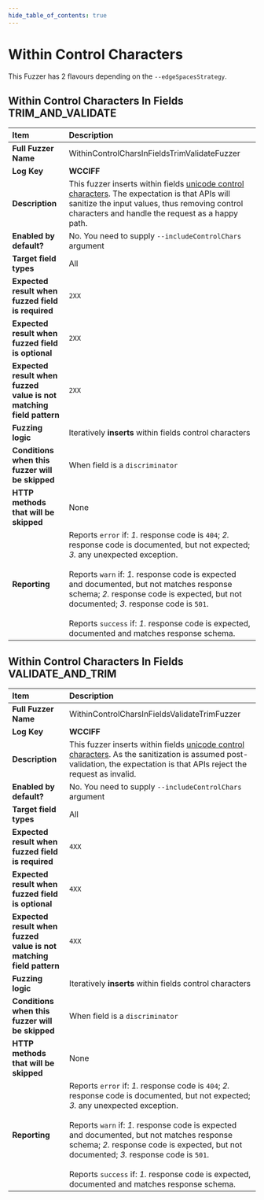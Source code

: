 ```yaml
--- 
hide_table_of_contents: true
---
```


# Within Control Characters

This Fuzzer has 2 flavours depending on the `--edgeSpacesStrategy`.

## Within Control Characters In Fields TRIM_AND_VALIDATE
| Item                                                                | Description                                                                                                                                                                                                                                                                                                                                                                                                                                 |
|:--------------------------------------------------------------------|:--------------------------------------------------------------------------------------------------------------------------------------------------------------------------------------------------------------------------------------------------------------------------------------------------------------------------------------------------------------------------------------------------------------------------------------------|
| **Full Fuzzer Name**                                                | WithinControlCharsInFieldsTrimValidateFuzzer                                                                                                                                                                                                                                                                                                                                                                                                |
| **Log Key**                                                         | **WCCIFF**                                                                                                                                                                                                                                                                                                                                                                                                                                  |
| **Description**                                                     | This fuzzer inserts within fields [unicode control characters](https://en.wikipedia.org/wiki/Control_character). The expectation is that APIs will sanitize the input values, thus removing control characters and handle the request as a happy path.                                                                                                                                                                                      |
| **Enabled by default?**                                             | No. You need to supply `--includeControlChars` argument                                                                                                                                                                                                                                                                                                                                                                                     |
| **Target field types**                                              | All                                                                                                                                                                                                                                                                                                                                                                                                                                         |
| **Expected result when fuzzed field is required**                   | `2XX`                                                                                                                                                                                                                                                                                                                                                                                                                                       |
| **Expected result when fuzzed field is optional**                   | `2XX`                                                                                                                                                                                                                                                                                                                                                                                                                                       |
| **Expected result when fuzzed value is not matching field pattern** | `2XX`                                                                                                                                                                                                                                                                                                                                                                                                                                       |
| **Fuzzing logic**                                                   | Iteratively **inserts** within fields control characters                                                                                                                                                                                                                                                                                                                                                                                    |
| **Conditions when this fuzzer will be skipped**                     | When field is a `discriminator`                                                                                                                                                                                                                                                                                                                                                                                                             |
| **HTTP methods that will be skipped**                               | None                                                                                                                                                                                                                                                                                                                                                                                                                                        |
| **Reporting**                                                       | Reports `error` if: *1.* response code is `404`; *2.* response code is documented, but not expected; *3.* any unexpected exception. <br/><br/> Reports `warn` if: *1.* response code is expected and documented, but not matches response schema; *2.* response code is expected, but not documented; *3.* response code is `501`. <br/><br/> Reports `success` if: *1.* response code is expected, documented and matches response schema. | 

## Within Control Characters In Fields VALIDATE_AND_TRIM
| Item                                                                | Description                                                                                                                                                                                                                                                                                                                                                                                                                                 |
|:--------------------------------------------------------------------|:--------------------------------------------------------------------------------------------------------------------------------------------------------------------------------------------------------------------------------------------------------------------------------------------------------------------------------------------------------------------------------------------------------------------------------------------|
| **Full Fuzzer Name**                                                | WithinControlCharsInFieldsValidateTrimFuzzer                                                                                                                                                                                                                                                                                                                                                                                                |
| **Log Key**                                                         | **WCCIFF**                                                                                                                                                                                                                                                                                                                                                                                                                                  |
| **Description**                                                     | This fuzzer inserts within fields [unicode control characters](https://en.wikipedia.org/wiki/Control_character). As the sanitization is assumed post-validation, the expectation is that APIs reject the request as invalid.                                                                                                                                                                                                                |
| **Enabled by default?**                                             | No. You need to supply `--includeControlChars` argument                                                                                                                                                                                                                                                                                                                                                                                     |
| **Target field types**                                              | All                                                                                                                                                                                                                                                                                                                                                                                                                                         |
| **Expected result when fuzzed field is required**                   | `4XX`                                                                                                                                                                                                                                                                                                                                                                                                                                       |
| **Expected result when fuzzed field is optional**                   | `4XX`                                                                                                                                                                                                                                                                                                                                                                                                                                       |
| **Expected result when fuzzed value is not matching field pattern** | `4XX`                                                                                                                                                                                                                                                                                                                                                                                                                                       |
| **Fuzzing logic**                                                   | Iteratively **inserts** within fields control characters                                                                                                                                                                                                                                                                                                                                                                                    |
| **Conditions when this fuzzer will be skipped**                     | When field is a `discriminator`                                                                                                                                                                                                                                                                                                                                                                                                             |
| **HTTP methods that will be skipped**                               | None                                                                                                                                                                                                                                                                                                                                                                                                                                        |
| **Reporting**                                                       | Reports `error` if: *1.* response code is `404`; *2.* response code is documented, but not expected; *3.* any unexpected exception. <br/><br/> Reports `warn` if: *1.* response code is expected and documented, but not matches response schema; *2.* response code is expected, but not documented; *3.* response code is `501`. <br/><br/> Reports `success` if: *1.* response code is expected, documented and matches response schema. | 
